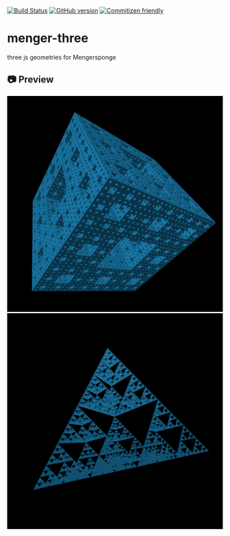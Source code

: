 [![Build Status](https://travis-ci.org/sinsedrix/menger-three.svg?branch=master)](https://travis-ci.org/sinsedrix/menger-three)
[![GitHub version](https://badge.fury.io/gh/sinsedrix%2Fmenger-three.svg)](https://badge.fury.io/gh/sinsedrix%2Fmenger-three)
[![Commitizen friendly](https://img.shields.io/badge/commitizen-friendly-brightgreen.svg)](http://commitizen.github.io/cz-cli/)

# menger-three
three js geometries for Mengersponge


## 📷 Preview

![Preview1](./screenshot/menger-cube.png)
![Preview1](./screenshot/menger-tetra.png)
